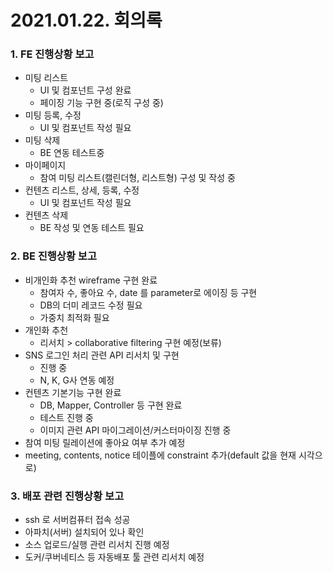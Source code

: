 # 2021.01.22. 회의록

### 1. FE 진행상황 보고

 - 미팅 리스트
    - UI 및 컴포넌트 구성 완료
    - 페이징 기능 구현 중(로직 구성 중)
 - 미팅 등록, 수정
    - UI 및 컴포넌트 작성 필요
 - 미팅 삭제
    - BE 연동 테스트중
 - 마이페이지
    - 참여 미팅 리스트(캘린더형, 리스트형) 구성 및 작성 중
 - 컨텐츠 리스트, 상세, 등록, 수정
    - UI 및 컴포넌트 작성 필요
 - 컨텐츠 삭제
    - BE 작성 및 연동 테스트 필요

### 2. BE 진행상황 보고

 - 비개인화 추천 wireframe 구현 완료
   - 참여자 수, 좋아요 수, date 를 parameter로 에이징 등 구현
   - DB의 더미 레코드 수정 필요
   - 가중치 최적화 필요
- 개인화 추천
  - 리서치 > collaborative filtering 구현 예정(보류)
- SNS 로그인 처리 관련 API 리서치 및 구현
  - 진행 중
  - N, K, G사 연동 예정
- 컨텐츠 기본기능 구현 완료
  - DB, Mapper, Controller 등 구현 완료
  - 테스트 진행 중
  - 이미지 관련 API 마이그레이션/커스터마이징 진행 중
- 참여 미팅 릴레이션에 좋아요 여부 추가 예정
- meeting, contents, notice 테이플에 constraint 추가(default 값을 현재 시각으로)

### 3. 배포 관련 진행상황 보고

 - ssh 로 서버컴퓨터 접속 성공
 - 아파치(서버) 설치되어 있나 확인
 - 소스 업로드/실행 관련 리서치 진행 예정
 - 도커/쿠버네티스 등 자동배포 툴 관련 리서치 예정

### 

